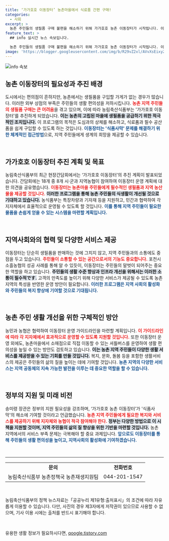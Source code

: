 ```yaml
---
title: ‘가가호호 이동장터’ 농촌마을에서 식료품 간편 구매!
categories:
  - 사회
excerpt: >
  농촌 주민들의 생필품 구매 불편을 해소하기 위해 가가호호 농촌 이동장터가 시작됩니다. 이 혁신적인 사업은 농식품부의 지원으로 지역 내 다양한 생활 서비스를 제공하며, 농촌의 식품사막 문제를 해결할 예정입니다!
feature_text: >
  ## info 실시간 뉴스 속보입니다.

  농촌 주민들의 생필품 구매 불편을 해소하기 위해 가가호호 농촌 이동장터가 시작됩니다. 이 혁신적인 사업은 농식품부의 지원으로 지역 내 다양한 생활 서비스를 제공하며, 농촌의 식품사막 문제를 해결할 예정입니다!
image: 'https://blogger.googleusercontent.com/img/b/R29vZ2xl/AVvXsEixyZcFfHzMRdzZMjFBmAUKJYCLCGyLL1o632UiGVXcaFdKo_bkvkuCioo0uUKlGfBVcT3P84aROyZIXSBEx3Aw5nCQ3pTgDom1WDC4m8eifvWiAmWEEVb4x6G_l8C0QH225ldMjyaFvpxGEBGNO37VmDTDMHGhJPq73UglMfDca1-0aw/s1600/blogspot.png'
---
```


<p><img src="https://blogger.googleusercontent.com/img/b/R29vZ2xl/AVvXsEixyZcFfHzMRdzZMjFBmAUKJYCLCGyLL1o632UiGVXcaFdKo_bkvkuCioo0uUKlGfBVcT3P84aROyZIXSBEx3Aw5nCQ3pTgDom1WDC4m8eifvWiAmWEEVb4x6G_l8C0QH225ldMjyaFvpxGEBGNO37VmDTDMHGhJPq73UglMfDca1-0aw/s1600/blogspot.png" alt="info 속보" /></p>

<h2 data-ke-size="size26">농촌 이동장터의 필요성과 추진 배경</h2>

<p data-ke-size="size16">도시에서는 편의점이 흔하지만, 농촌에서는 생필품을 구입할 가게가 없는 경우가 많습니다. 이러한 외부 상점의 부족은 주민들의 생활 편의성을 저하시킵니다. <b><span style="color: #ee2323;">농촌 지역 주민들의 생필품 구매는 큰 어려움</span></b>을 겪고 있으며, 이에 따라 농림축산식품부는 '가가호호 이동장터'를 추진하게 되었습니다. <b><span style="background-color: #21538527;">이는 농촌의 고립된 마을에 생필품을 공급하기 위한 적극적인 조치입니다.</span></b> 이 프로그램의 목적은 도심과의 상체를 해소하고, 식료품과 필수 공산품을 쉽게 구입할 수 있도록 하는 것입니다. <b><span style="color: #1a5490;">이동장터는 '식품사막' 문제를 해결하기 위한 체계적인 접근방법</span></b>으로, 지역 주민들에게 생계의 희망을 제공할 수 있습니다.</p>

<p data-ke-size="size16">&nbsp;</p>

<h2 data-ke-size="size26">가가호호 이동장터 추진 계획 및 목표</h2>

<p data-ke-size="size16">농림축산식품부의 최근 현장간담회에서는 ‘가가호호 이동장터’의 추진 계획이 발표되었습니다. 간담회에는 18개 중 8개 시·군과 지역농협이 참여하여 이동장터 운영 계획에 대한 의견을 공유했습니다. <b><span style="color: #ee2323;">이동장터는 농촌마을 주민들에게 필수적인 생필품과 지역 농산물을 제공할 것입니다.</span></b> <b><span style="background-color: #21538527;">이러한 프로그램을 통해 농촌 주민들의 식생활이 개선될 것으로 기대하고 있습니다.</span></b> 농식품부는 특장차량과 기자재 등을 지원하고, 민간과 협력하여 각 지자체에서 효율적으로 운영될 수 있도록 할 것입니다. <b><span style="color: #1a5490;">이를 통해 지역 주민들이 필요한 물품을 손쉽게 얻을 수 있는 시스템을 마련할 계획입니다.</span></b></p>

<p data-ke-size="size16">&nbsp;</p>

<h2 data-ke-size="size26">지역사회와의 협력 및 다양한 서비스 제공</h2>

<p data-ke-size="size16">이동장터는 단순히 생필품을 판매하는 것에 그치지 않고, 지역 주민들과의 소통에도 중점을 두고 있습니다. <b><span style="color: #ee2323;">주민들이 소통할 수 있는 공간으로서의 기능도 중요합니다.</span></b> 포천시 소흘농협의 성공 사례를 통해 알 수 있듯이, 이동장터는 주민들의 말벗이 되어주는 중요한 역할을 하고 있습니다. <b><span style="background-color: #21538527;">주민들의 생활 수준 향상과 인프라 개선을 위해서는 이러한 소통이 필수적です.</span></b> 고객의 만족도를 높이기 위해 다양한 서비스가 제공될 수 있도록 농촌 지역의 특성을 반영한 운영 방안이 필요합니다. <b><span style="color: #1a5490;">이러한 프로그램은 지역 사회의 활성화와 주민들의 복지 향상에 기여할 것으로 기대됩니다.</span></b></p>

<p data-ke-size="size16">&nbsp;</p>

<h2 data-ke-size="size26">농촌 주민 생활 개선을 위한 구체적인 방안</h2>

<p data-ke-size="size16">농민과 농협은 협력하여 이동장터 운영 가이드라인을 마련할 계획입니다. <b><span style="color: #ee2323;">이 가이드라인에 따라 각 지자체에서 효과적으로 운영할 수 있도록 지원할 것입니다.</span></b> 또한 이동장터 운영 외에도, 농촌마을에서 소매점으로 직접 이동할 수 있는 셔틀버스를 운영하여 생활 편의성을 높일 수 있는 방안도 검토하고 있습니다. <b><span style="background-color: #21538527;">이는 농촌 지역 주민들이 다양한 생활 서비스를 제공받을 수 있는 기회를 만들 것입니다.</span></b> 복지, 문화, 돌봄 등을 포함한 생활서비스의 제공은 주민들의 삶의 질을 높이는 데에 기여할 것입니다. <b><span style="color: #1a5490;">농촌 지역의 다양한 서비스는 지역 공동체의 지속 가능한 발전을 이루는 데 중요한 역할을 할 수 있습니다.</span></b></p>

<p data-ke-size="size16">&nbsp;</p>

<h2 data-ke-size="size26">정부의 지원 및 미래 비전</h2>

<p data-ke-size="size16">송미령 장관은 정부의 지원 필요성을 강조하며, ‘가가호호 농촌 이동장터’가 '식품사막'의 해소에 기여할 것이라고 언급했습니다. <b><span style="color: #ee2323;">농촌 지역 주민들에게 필요한 복지와 서비스를 제공하기 위해 지자체와 농협이 적극 참여해야 한다.</span></b> <b><span style="background-color: #21538527;">정부는 다양한 방법으로 이 시책을 지원할 것이며, 지역 주민들의 삶의 질 향상을 위한 기반을 마련할 것입니다.</span></b> 농촌 지역에서의 서비스 부족 문제는 극복해야 할 중요 과제입니다. <b><span style="color: #1a5490;">앞으로도 이동장터를 통해 주민들의 생활 편의성을 높이고, 지역사회의 활성화에 기여하겠습니다.</span></b></p>

<p data-ke-size="size16">&nbsp;</p>

<hr />

<table style="width: 100%; border-collapse: collapse;">
    <tr>
        <td style="text-align: center; height: 17px;"><b>문의</b></td>
        <td style="text-align: center; height: 17px;"><b>전화번호</b></td>
    </tr>
    <tr>
        <td style="text-align: center; height: 17px;">농림축산식품부 농촌정책국 농촌재생지원팀</td>
        <td style="text-align: center; height: 17px;">044-201-1547</td>
    </tr>
</table>

<p data-ke-size="size16">&nbsp;</p>

<p data-ke-size="size16">농림축산식품부의 정책 뉴스자료는「공공누리 제1유형:출처표시」의 조건에 따라 자유롭게 이용할 수 있습니다. 다만, 사진의 경우 제3자에게 저작권이 있으므로 사용할 수 없으며, 기사 이용 시에는 출처를 반드시 표기해야 합니다.</p>

<p data-ke-size="size16">&nbsp;</p>
유용한 생활 정보가 필요하시다면, <a href="https://qoogle.tistory.com" rel="dofollow">qoogle.tistory.com</a>



